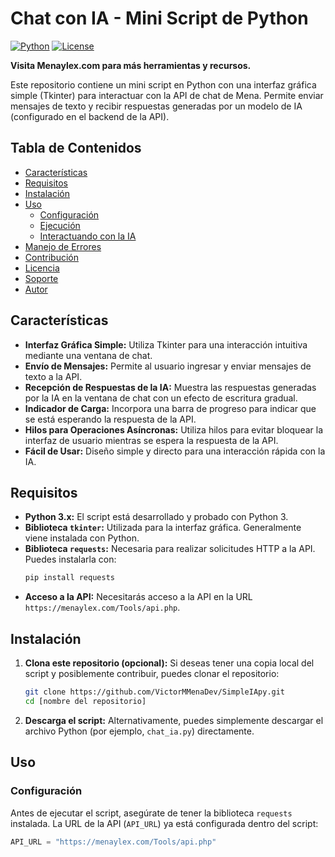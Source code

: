 # Chat con IA - Mini Script de Python

[![Python](https://img.shields.io/badge/Python-3.x-blue.svg)](https://www.python.org/)
[![License](https://img.shields.io/badge/License-MIT-yellow.svg)](https://opensource.org/licenses/MIT)

**Visita Menaylex.com para más herramientas y recursos.**

Este repositorio contiene un mini script en Python con una interfaz gráfica simple (Tkinter) para interactuar con la API de chat de Mena. Permite enviar mensajes de texto y recibir respuestas generadas por un modelo de IA (configurado en el backend de la API).

## Tabla de Contenidos

- [Características](#características)
- [Requisitos](#requisitos)
- [Instalación](#instalación)
- [Uso](#uso)
    - [Configuración](#configuración)
    - [Ejecución](#ejecución)
    - [Interactuando con la IA](#interactuando-con-la-ia)
- [Manejo de Errores](#manejo-de-errores)
- [Contribución](#contribución)
- [Licencia](#licencia)
- [Soporte](#soporte)
- [Autor](#autor)

## Características

* **Interfaz Gráfica Simple:** Utiliza Tkinter para una interacción intuitiva mediante una ventana de chat.
* **Envío de Mensajes:** Permite al usuario ingresar y enviar mensajes de texto a la API.
* **Recepción de Respuestas de la IA:** Muestra las respuestas generadas por la IA en la ventana de chat con un efecto de escritura gradual.
* **Indicador de Carga:** Incorpora una barra de progreso para indicar que se está esperando la respuesta de la API.
* **Hilos para Operaciones Asíncronas:** Utiliza hilos para evitar bloquear la interfaz de usuario mientras se espera la respuesta de la API.
* **Fácil de Usar:** Diseño simple y directo para una interacción rápida con la IA.

## Requisitos

* **Python 3.x:** El script está desarrollado y probado con Python 3.
* **Biblioteca `tkinter`:** Utilizada para la interfaz gráfica. Generalmente viene instalada con Python.
* **Biblioteca `requests`:** Necesaria para realizar solicitudes HTTP a la API. Puedes instalarla con:
    ```bash
    pip install requests
    ```
* **Acceso a la API:** Necesitarás acceso a la API en la URL `https://menaylex.com/Tools/api.php`.

## Instalación

1.  **Clona este repositorio (opcional):** Si deseas tener una copia local del script y posiblemente contribuir, puedes clonar el repositorio:
    ```bash
    git clone https://github.com/VictorMMenaDev/SimpleIApy.git
    cd [nombre del repositorio]
    ```
2.  **Descarga el script:** Alternativamente, puedes simplemente descargar el archivo Python (por ejemplo, `chat_ia.py`) directamente.

## Uso

### Configuración

Antes de ejecutar el script, asegúrate de tener la biblioteca `requests` instalada. La URL de la API (`API_URL`) ya está configurada dentro del script:

```python
API_URL = "https://menaylex.com/Tools/api.php"
